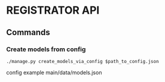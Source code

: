 # REGISTRATOR API
## Commands
### Create models from config
```
./manage.py create_models_via_config $path_to_config.json
```
config example main/data/models.json
